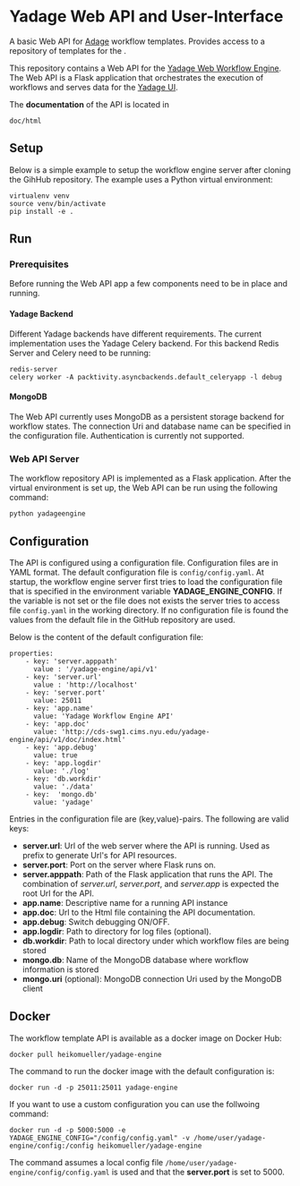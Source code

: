# Yadage Web API and User-Interface

A basic Web API for [Adage](https://github.com/diana-hep/adage.git) workflow templates. Provides access to a repository of templates for the .

This repository contains a Web API for the [Yadage Web Workflow Engine](https://github.com/heikomuller/yadage-engine-api). The Web API is a Flask application that orchestrates the execution of workflows and serves data for the [Yadage UI](https://github.com/diana-hep/yadage-webui).


The **documentation** of the API is located in
```
doc/html
```


## Setup

Below is a simple example to setup the workflow engine server after cloning the GihHub repository. The example uses a Python virtual environment:

```
virtualenv venv
source venv/bin/activate
pip install -e .
```


## Run

### Prerequisites

Before running the Web API app a few components need to be in place and running.

#### Yadage Backend
Different Yadage backends have different requirements. The current implementation uses the Yadage Celery backend. For this backend Redis Server and Celery need to be running:

```
redis-server
celery worker -A packtivity.asyncbackends.default_celeryapp -l debug
```

#### MongoDB
The Web API currently uses MongoDB as a persistent storage backend for workflow states. The connection Uri and database name can be specified in the configuration file. Authentication is currently not supported.


### Web API Server

The workflow repository API is implemented as a Flask application. After the virtual environment is set up, the Web API can be run using the following command:

```
python yadageengine
```

## Configuration

The API is configured using a configuration file. Configuration files are in YAML format. The default configuration file is `config/config.yaml`. At startup, the workflow engine server first tries to load the configuration file that is specified in the environment variable **YADAGE_ENGINE_CONFIG**. If the variable is not set or the file does not exists the server tries to access file `config.yaml` in the working directory. If no configuration file is found the values from the default file in the GitHub repository are used.

Below is the content of the default configuration file:

```
properties:
    - key: 'server.apppath'
      value : '/yadage-engine/api/v1'
    - key: 'server.url'
      value : 'http://localhost'
    - key: 'server.port'
      value: 25011
    - key: 'app.name'
      value: 'Yadage Workflow Engine API'
    - key: 'app.doc'
      value: 'http://cds-swg1.cims.nyu.edu/yadage-engine/api/v1/doc/index.html'
    - key: 'app.debug'
      value: true
    - key: 'app.logdir'
      value: './log'
    - key: 'db.workdir'
      value: './data'
    - key:  'mongo.db'
      value: 'yadage'
```

Entries in the configuration file are (key,value)-pairs. The following are valid keys:

- **server.url**: Url of the web server where the API is running. Used as prefix to generate Url's for API resources.
- **server.port**: Port on the server where Flask runs on.
- **server.apppath**: Path of the Flask application that runs the API. The combination of *server.url*, *server.port*, and *server.app* is expected the root Url for the API.
- **app.name**: Descriptive name for a running API instance
- **app.doc**: Url to the Html file containing the API documentation.
- **app.debug**: Switch debugging ON/OFF.
- **app.logdir**: Path to directory for log files (optional).
- **db.workdir**: Path to local directory under which workflow files are being stored
- **mongo.db**: Name of the MongoDB database where workflow information is stored
- **mongo.uri** (optional): MongoDB connection Uri used by the MongoDB client


## Docker

The workflow template API is available as a docker image on Docker Hub:

```
docker pull heikomueller/yadage-engine
```

The command to run the docker image with the default configuration is:

```
docker run -d -p 25011:25011 yadage-engine
```

If you want to use a custom configuration you can use the follwoing command:

```
docker run -d -p 5000:5000 -e YADAGE_ENGINE_CONFIG="/config/config.yaml" -v /home/user/yadage-engine/config:/config heikomueller/yadage-engine
```
The command assumes a local config file `/home/user/yadage-engine/config/config.yaml` is used and that the **server.port** is set to 5000.
